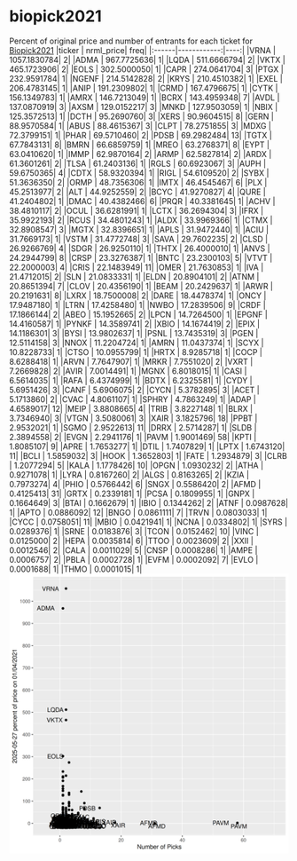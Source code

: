 # biopick2021
Percent of original price and number of entrants for each ticket for [Biopick2021](https://twitter.com/hashtag/Biopick2021)
|ticker |   nrml_price| freq|
|:------|------------:|----:|
|VRNA   | 1057.1830784|    2|
|ADMA   |  967.7725636|    1|
|LQDA   |  511.6666794|    2|
|VKTX   |  465.1723906|    2|
|EOLS   |  302.5000050|    1|
|CAPR   |  274.0641704|    3|
|PTGX   |  232.9591784|    1|
|NGENF  |  214.5142828|    2|
|KRYS   |  210.4510382|    1|
|EXEL   |  206.4783145|    1|
|ANIP   |  191.2309802|    1|
|CRMD   |  167.4796675|    1|
|CYTK   |  156.1349783|    1|
|AMRX   |  146.7213049|    1|
|BCRX   |  143.4959348|    7|
|AVDL   |  137.0870919|    3|
|AXSM   |  129.0152217|    3|
|MNKD   |  127.9503059|    1|
|NBIX   |  125.3572513|    1|
|DCTH   |   95.2690760|    3|
|XERS   |   90.9604515|    8|
|GERN   |   88.9570584|    1|
|ABUS   |   88.4615367|    3|
|CLPT   |   78.2751855|    3|
|MDXG   |   72.3799151|    1|
|PHAR   |   69.5710460|    2|
|PDSB   |   69.2982484|   13|
|TGTX   |   67.7843131|    8|
|BMRN   |   66.6859759|    1|
|MREO   |   63.2768371|    8|
|EYPT   |   63.0410620|    1|
|IMMP   |   62.9870164|    2|
|ARMP   |   62.5827814|    2|
|ARDX   |   61.3601261|    2|
|TLSA   |   61.2403136|    1|
|RGLS   |   60.6923067|    3|
|AUPH   |   59.6750365|    4|
|CDTX   |   58.9320394|    1|
|RIGL   |   54.6109520|    2|
|SYBX   |   51.3636350|    2|
|ORMP   |   48.7356306|    1|
|IMTX   |   46.4545467|    6|
|PLX    |   45.2513977|    2|
|ALT    |   44.9252559|    2|
|BCYC   |   41.9270827|    4|
|QURE   |   41.2404802|    1|
|DMAC   |   40.4382466|    6|
|PRQR   |   40.3381645|    1|
|ACHV   |   38.4810117|    2|
|OCUL   |   36.6281991|    1|
|LCTX   |   36.2694304|    3|
|IFRX   |   35.9922193|    2|
|RCUS   |   34.4801243|    1|
|ALDX   |   33.9969366|    1|
|CTMX   |   32.8908547|    3|
|MGTX   |   32.8396651|    1|
|APLS   |   31.9472440|    1|
|ACIU   |   31.7669173|    1|
|VSTM   |   31.4772748|    3|
|SAVA   |   29.7602235|    2|
|CLSD   |   26.9266769|    4|
|SDGR   |   26.9250110|    1|
|THTX   |   26.4000010|    1|
|ANVS   |   24.2944799|    8|
|CRSP   |   23.3276387|    1|
|BNTC   |   23.2300103|    5|
|VTVT   |   22.2000003|    4|
|CRIS   |   22.1483949|   11|
|OMER   |   21.7630853|    1|
|IVA    |   21.4712015|    2|
|SLN    |   21.0833331|    1|
|ELDN   |   20.8904101|    2|
|ATNM   |   20.8651394|    7|
|CLOV   |   20.4356190|    1|
|BEAM   |   20.2429637|    1|
|ARWR   |   20.2191631|    8|
|LXRX   |   18.7500008|    2|
|DARE   |   18.4478374|    1|
|ONCY   |   17.9487180|    1|
|LTRN   |   17.4258480|    1|
|NWBO   |   17.2839506|    9|
|CRDF   |   17.1866144|    2|
|ABEO   |   15.1952665|    2|
|LPCN   |   14.7264500|    1|
|EPGNF  |   14.4160587|    1|
|PYNKF  |   14.3589741|    2|
|XBIO   |   14.1674419|    2|
|EPIX   |   14.1186301|    3|
|BYSI   |   13.9802637|    1|
|PSNL   |   13.7435319|    3|
|PGEN   |   12.5114158|    3|
|NNOX   |   11.2204724|    1|
|AMRN   |   11.0437374|    1|
|SCYX   |   10.8228733|    1|
|CTSO   |   10.0955799|    1|
|HRTX   |    8.9285718|    1|
|COCP   |    8.6288418|    1|
|ARVN   |    7.7647907|    1|
|MRKR   |    7.7551020|    2|
|VXRT   |    7.2669828|    2|
|AVIR   |    7.0014491|    1|
|MGNX   |    6.8018015|    1|
|CASI   |    6.5614035|    1|
|RAFA   |    6.4374999|    1|
|BDTX   |    6.2325581|    1|
|CYDY   |    5.6951426|    3|
|CANF   |    5.6906075|    2|
|CYCN   |    5.3782895|    3|
|ACET   |    5.1713860|    2|
|CVAC   |    4.8061107|    1|
|SPHRY  |    4.7863249|    1|
|ADAP   |    4.6589017|   12|
|MEIP   |    3.8808665|    4|
|TRIB   |    3.8227148|    1|
|BLRX   |    3.7346940|    3|
|VTGN   |    3.5080061|    3|
|XAIR   |    3.1825796|   18|
|PPBT   |    2.9532021|    1|
|SGMO   |    2.9522613|   11|
|DRRX   |    2.5714287|    1|
|SLDB   |    2.3894558|    2|
|EVGN   |    2.2941176|    1|
|PAVM   |    1.9001469|   58|
|KPTI   |    1.8085107|    9|
|APRE   |    1.7653277|    1|
|DTIL   |    1.7407829|    1|
|LPTX   |    1.6743120|   11|
|BCLI   |    1.5859032|    3|
|HOOK   |    1.3652803|    1|
|FATE   |    1.2934879|    3|
|CLRB   |    1.2077294|    5|
|KALA   |    1.1778426|   10|
|OPGN   |    1.0930232|    2|
|ATHA   |    0.9271078|    1|
|LYRA   |    0.8167260|    2|
|ALGS   |    0.8163265|    2|
|KZIA   |    0.7973274|    4|
|PHIO   |    0.5766442|    6|
|SNGX   |    0.5586420|    2|
|AFMD   |    0.4125413|   31|
|GRTX   |    0.2339181|    1|
|PCSA   |    0.1809955|    1|
|GNPX   |    0.1664649|    3|
|BTAI   |    0.1662679|    1|
|IBIO   |    0.1344262|    2|
|ATNF   |    0.0987628|    1|
|APTO   |    0.0886092|   12|
|BNGO   |    0.0861111|    7|
|TRVN   |    0.0803033|    1|
|CYCC   |    0.0758051|   11|
|MBIO   |    0.0421941|    1|
|NCNA   |    0.0334802|    1|
|SYRS   |    0.0289376|    1|
|SRNE   |    0.0183876|    3|
|TCON   |    0.0152462|   10|
|VINC   |    0.0125000|    2|
|HEPA   |    0.0035814|    6|
|TTOO   |    0.0023609|    2|
|XXII   |    0.0012546|    2|
|CALA   |    0.0011029|    5|
|CNSP   |    0.0008286|    1|
|AMPE   |    0.0006757|    2|
|PBLA   |    0.0002728|    1|
|EVFM   |    0.0002092|    7|
|EVLO   |    0.0001688|    1|
|THMO   |    0.0001015|    1|
![retvspicks](biopicks.png?raw=true)
